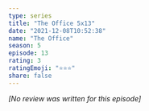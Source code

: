 ```yaml
---
type: series
title: "The Office 5x13"
date: "2021-12-08T10:52:38"
name: "The Office"
season: 5
episode: 13
rating: 3
ratingEmoji: "⭐️⭐️⭐️"
share: false
---
```


_[No review was written for this episode]_
